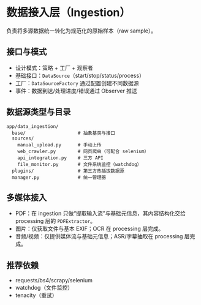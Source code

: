 # 数据接入层（Ingestion）

负责将多源数据统一转化为规范化的原始样本（raw sample）。

## 接口与模式

- 设计模式：策略 + 工厂 + 观察者
- 基础接口：`DataSource`（start/stop/status/process）
- 工厂：`DataSourceFactory` 通过配置创建不同数据源
- 事件：数据到达/处理进度/错误通过 Observer 推送

## 数据源类型与目录

```
app/data_ingestion/
  base/                   # 抽象基类与接口
  sources/
    manual_upload.py      # 手动上传
    web_crawler.py        # 网页爬虫（可配合 selenium）
    api_integration.py    # 三方 API
    file_monitor.py       # 文件系统监控（watchdog）
  plugins/                # 第三方热插拔数据源
  manager.py              # 统一管理器
```

## 多媒体接入

- PDF：在 ingestion 只做“提取输入流”与基础元信息，其内容结构化交给 processing 层的 `PDFExtractor`。
- 图片：仅获取文件与基本 EXIF；OCR 在 processing 层完成。
- 音频/视频：仅提供媒体流与基础元信息；ASR/字幕抽取在 processing 层完成。

## 推荐依赖

- requests/bs4/scrapy/selenium
- watchdog（文件监控）
- tenacity（重试）
